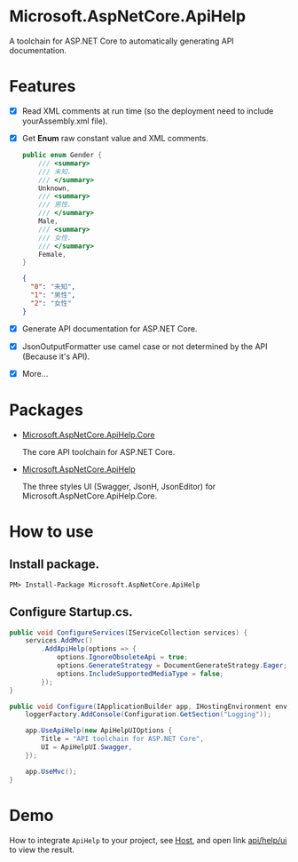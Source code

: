 # Microsoft.AspNetCore.ApiHelp

A toolchain for ASP.NET Core to automatically generating API documentation.

# Features
- [x] Read XML comments at run time (so the deployment need to include yourAssembly.xml file).
- [x] Get **Enum** raw constant value and XML comments.

    ```C#
    public enum Gender {
        /// <summary>
        /// 未知.
        /// </summary>
        Unknown,
        /// <summary>
        /// 男性.
        /// </summary>
        Male,
        /// <summary>
        /// 女性.
        /// </summary>
        Female,
    }
    ```
    
    ```JSON
    {
      "0": "未知", 
      "1": "男性", 
      "2": "女性"
    }
    ```
- [x] Generate API documentation for ASP.NET Core.
- [x] JsonOutputFormatter use camel case or not determined by the API (Because it's API).
- [x] More...

# Packages
- [Microsoft.AspNetCore.ApiHelp.Core](https://www.nuget.org/packages/Microsoft.AspNetCore.ApiHelp.Core/1.0.0)

    The core API toolchain for ASP.NET Core.

- [Microsoft.AspNetCore.ApiHelp](https://www.nuget.org/packages/Microsoft.AspNetCore.ApiHelp/1.0.0)

    The three styles UI (Swagger, JsonH, JsonEditor) for Microsoft.AspNetCore.ApiHelp.Core.

# How to use

## Install package.

`PM> Install-Package Microsoft.AspNetCore.ApiHelp`

## Configure Startup.cs.

```csharp
public void ConfigureServices(IServiceCollection services) {
    services.AddMvc()
        .AddApiHelp(options => {
            options.IgnoreObsoleteApi = true;
            options.GenerateStrategy = DocumentGenerateStrategy.Eager;
            options.IncludeSupportedMediaType = false;
        });
}

public void Configure(IApplicationBuilder app, IHostingEnvironment env, ILoggerFactory loggerFactory) {
    loggerFactory.AddConsole(Configuration.GetSection("Logging"));

    app.UseApiHelp(new ApiHelpUIOptions {
        Title = "API toolchain for ASP.NET Core",
        UI = ApiHelpUI.Swagger,
    });

    app.UseMvc();
}
```

# Demo

How to integrate `ApiHelp` to your project, see [Host](src/Host), and open link [api/help/ui](http://localhost:5000/api/help/ui/)
to view the result.